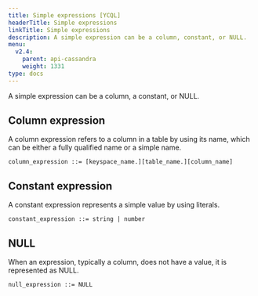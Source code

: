 ```yaml
---
title: Simple expressions [YCQL]
headerTitle: Simple expressions
linkTitle: Simple expressions
description: A simple expression can be a column, constant, or NULL.
menu:
  v2.4:
    parent: api-cassandra
    weight: 1331
type: docs
---
```


A simple expression can be a column, a constant, or NULL.

## Column expression

A column expression refers to a column in a table by using its name, which can be either a fully qualified name or a simple name.

```
column_expression ::= [keyspace_name.][table_name.][column_name]
```

## Constant expression

A constant expression represents a simple value by using literals.

```
constant_expression ::= string | number
```

## NULL

When an expression, typically a column, does not have a value, it is represented as NULL.

```
null_expression ::= NULL
```
